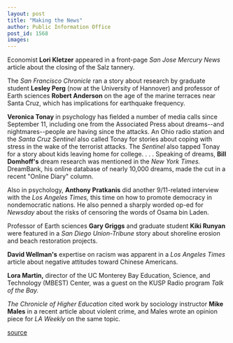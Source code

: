 ```yaml
---
layout: post
title: "Making the News"
author: Public Information Office
post_id: 1568
images:
---
```


<p>
  Economist <b>Lori Kletzer</b> appeared in a front-page <i>San Jose Mercury News</i> article about the closing of the Salz tannery.
</p>
<p>
  The <i>San Francisco Chronicle</i> ran a story about research by graduate student <b>Lesley Perg</b> (now at the University of Hannover) and professor of Earth sciences <b>Robert Anderson</b> on the age of the marine terraces near Santa Cruz, which has implications for earthquake frequency.
</p>
<p>
  <b>Veronica Tonay</b> in psychology has fielded a number of media calls since September 11, including one from the Associated Press about dreams--and nightmares--people are having since the attacks. An Ohio radio station and the <i>Santa Cruz Sentinel</i> also called Tonay for stories about coping with stress in the wake of the terrorist attacks. The <i>Sentinel</i> also tapped Tonay for a story about kids leaving home for college. . . . Speaking of dreams, <b>Bill Domhoff's</b> dream research was mentioned in the <i>New York Times.</i> DreamBank, his online database of nearly 10,000 dreams, made the cut in a recent "Online Diary" column.
</p>
<p>
  Also in psychology, <b>Anthony Pratkanis</b> did another 9/11-related interview with the <i>Los Angeles Times,</i> this time on how to promote democracy in nondemocratic nations. He also penned a sharply worded op-ed for <i>Newsday</i> about the risks of censoring the words of Osama bin Laden.
</p>
<p>
  Professor of Earth sciences <b>Gary Griggs</b> and graduate student <b>Kiki Runyan</b> were featured in a <i>San Diego Union-Tribune</i> story about shoreline erosion and beach restoration projects.
</p>
<p>
  <b>David Wellman's</b> expertise on racism was apparent in a <i>Los Angeles Times</i> article about negative attitudes toward Chinese Americans.
</p>
<p>
  <b>Lora Martin,</b> director of the UC Monterey Bay Education, Science, and Technology (MBEST) Center, was a guest on the KUSP Radio program <i>Talk of the Bay.</i>
</p>
<p>
  <i>The Chronicle of Higher Education</i> cited work by sociology instructor <b>Mike Males</b> in a recent article about violent crime, and Males wrote an opinion piece for <i>LA Weekly</i> on the same topic.
</p>
<p>

[source](http://www1.ucsc.edu/currents/01-02/12-03/makenews.html "Permalink to makenews")
